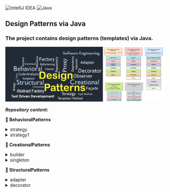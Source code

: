 ![IntelliJ IDEA](https://img.shields.io/badge/IntelliJIDEA-000000.svg?style=for-the-badge&logo=intellij-idea&logoColor=white)
![Java](https://img.shields.io/badge/java-%23ED8B00.svg?style=for-the-badge&logo=openjdk&logoColor=white)

## Design Patterns via Java

### The project contains design patterns (templates) via Java.

<img src="images/patterns_rep.png" alt="drawing" width="1100"/>

***Repository content:***

<strong>&#128194; BehavioralPatterns </strong>

<!-- TABLE OF CONTENTS -->
<details>
  <summary>strategy</summary>
  <ol>
<img src="images/strategy.bmp" alt="drawing" width="900"/>
  </ol>
</details>

<!-- TABLE OF CONTENTS -->
<details>
  <summary>strategy1</summary>
  <ol>
<img src="images/strategy1.bmp" alt="drawing" width="1100"/>
  </ol>
</details>

<strong>&#128194; CreationalPatterns </strong>

<!-- TABLE OF CONTENTS -->
<details>
  <summary>builder</summary>
  <ol>

  </ol>
</details>

<!-- TABLE OF CONTENTS -->
<details>
  <summary>singleton</summary>
  <ol>

  </ol>
</details>

<strong>&#128194; StructuralPatterns </strong>

<!-- TABLE OF CONTENTS -->
<details>
  <summary>adapter</summary>
  <ol>

  </ol>
</details>

<!-- TABLE OF CONTENTS -->
<details>
  <summary>decorator</summary>
  <ol>

  </ol>
</details>
